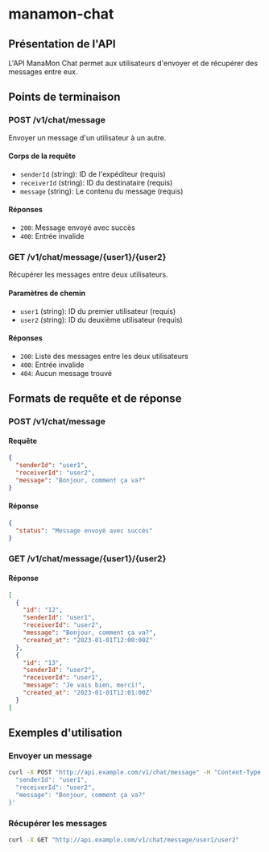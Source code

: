 # manamon-chat

## Présentation de l'API
L'API ManaMon Chat permet aux utilisateurs d'envoyer et de récupérer des messages entre eux.

## Points de terminaison

### POST /v1/chat/message
Envoyer un message d'un utilisateur à un autre.

#### Corps de la requête
- `senderId` (string): ID de l'expéditeur (requis)
- `receiverId` (string): ID du destinataire (requis)
- `message` (string): Le contenu du message (requis)

#### Réponses
- `200`: Message envoyé avec succès
- `400`: Entrée invalide

### GET /v1/chat/message/{user1}/{user2}
Récupérer les messages entre deux utilisateurs.

#### Paramètres de chemin
- `user1` (string): ID du premier utilisateur (requis)
- `user2` (string): ID du deuxième utilisateur (requis)

#### Réponses
- `200`: Liste des messages entre les deux utilisateurs
- `400`: Entrée invalide
- `404`: Aucun message trouvé

## Formats de requête et de réponse

### POST /v1/chat/message

#### Requête
```json
{
  "senderId": "user1",
  "receiverId": "user2",
  "message": "Bonjour, comment ça va?"
}
```

#### Réponse
```json
{
  "status": "Message envoyé avec succès"
}
```

### GET /v1/chat/message/{user1}/{user2}

#### Réponse
```json
[
  {
    "id": "12",
    "senderId": "user1",
    "receiverId": "user2",
    "message": "Bonjour, comment ça va?",
    "created_at": "2023-01-01T12:00:00Z"
  },
  {
    "id": "13",
    "senderId": "user2",
    "receiverId": "user1",
    "message": "Je vais bien, merci!",
    "created_at": "2023-01-01T12:01:00Z"
  }
]
```

## Exemples d'utilisation

### Envoyer un message
```bash
curl -X POST "http://api.example.com/v1/chat/message" -H "Content-Type: application/json" -d '{
  "senderId": "user1",
  "receiverId": "user2",
  "message": "Bonjour, comment ça va?"
}'
```

### Récupérer les messages
```bash
curl -X GET "http://api.example.com/v1/chat/message/user1/user2"
```
